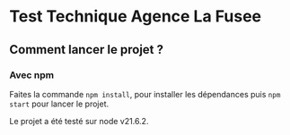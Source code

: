 # Test Technique Agence La Fusee

## Comment lancer le projet ?

### Avec npm

Faites la commande `npm install`, pour installer les dépendances puis `npm start` pour lancer le projet.

Le projet a été testé sur node v21.6.2.
